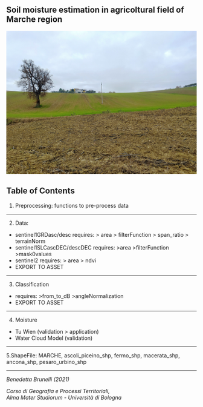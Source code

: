 ## Soil moisture estimation in agricoltural field of Marche region


![image](https://github.com/benedettabb/agricolture-moisture-Marche/blob/f7cf75604f8a211d90f73f504ae89c8090657450/MARCHE/img.jpg)


## Table of Contents
1. Preprocessing: functions to pre-process data
***
2. Data: 
* sentinel1GRDasc/desc requires:
      > area
      > filterFunction
      > span_ratio
      > terrainNorm
 * sentinel1SLCascDEC/descDEC requires:
       >area
       >filterFunction
       >mask0values
* sentinel2 requires:
       > area
       > ndvi
* EXPORT TO ASSET
***
 3. Classification 
  * requires: >from_to_dB >angleNormalization
* EXPORT TO ASSET
***
 4. Moisture
   * Tu Wien (validation > application)
   * Water Cloud Model (validation)
***
 5.ShapeFile: MARCHE, ascoli_piceino_shp, fermo_shp, macerata_shp, ancona_shp, pesaro_urbino_shp
***

*Benedetta Brunelli (2021)*

*Corso di Geografia e Processi Territoriali,*                                                                                                                      
*Alma Mater Studiorum - Università di Bologna*
